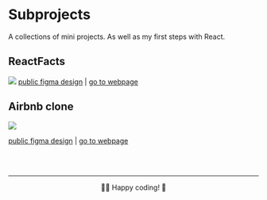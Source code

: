 # Subprojects
A collections of mini projects. As well as my first steps with React.

## ReactFacts
  ![](https://media.giphy.com/media/qFAXuBm3GoDS1Ba2wf/giphy.gif)
  [public figma design](https://www.figma.com/file/xA1rJVQOorqMW6xjGdBLcI/ReactFacts?node-id=0%3A1) | [go to webpage ](https://reactfactsadev.netlify.app/)

## Airbnb clone
  ![](https://media.giphy.com/media/hS0WYpF2fCgif9cBVp/giphy.gif)

  [public figma design](https://www.figma.com/file/4YjrygFEXOcDp9AAnVFv7o/Airbnb-Experiences?node-id=0%3A1) | [go to webpage ](https://airbnbadev.netlify.app/)


<br />
<br />

------
<p style="text-align: center;">👨‍💻️ Happy coding! 🎊</p>